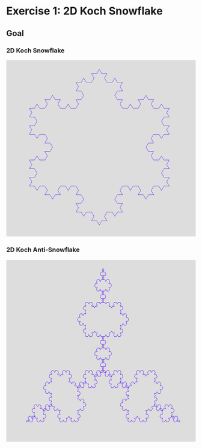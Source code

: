# Exercise 1: 2D Koch Snowflake

## Goal

### 2D Koch Snowflake

![2D Koch Snowflake](/img/koch.png)

### 2D Koch Anti-Snowflake

![2D AntiSnowflake](/img/antikoch.png)
